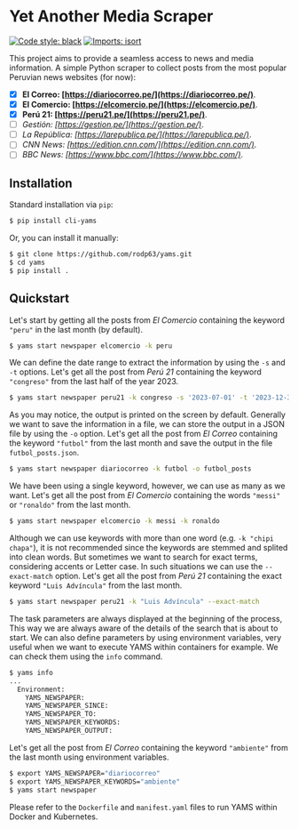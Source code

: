 # Yet Another Media Scraper
[![Code style: black](https://img.shields.io/badge/code%20style-black-000000.svg)](https://github.com/psf/black)
[![Imports: isort](https://img.shields.io/badge/%20imports-isort-%231674b1?style=flat&labelColor=ef8336)](https://pycqa.github.io/isort/)

This project aims to provide a seamless access to news and media information.
A simple Python scraper to collect posts from the most popular Peruvian news websites (for now):

- [x] **El Correo: [https://diariocorreo.pe/](https://diariocorreo.pe/)**.
- [x] **El Comercio: [https://elcomercio.pe/](https://elcomercio.pe/)**.
- [x] **Perú 21: [https://peru21.pe/](https://peru21.pe/)**.
- [ ] _Gestión: [https://gestion.pe/](https://gestion.pe/)_.
- [ ] _La República: [https://larepublica.pe/](https://larepublica.pe/)_.
- [ ] _CNN News: [https://edition.cnn.com/](https://edition.cnn.com/)_.
- [ ] _BBC News: [https://www.bbc.com/](https://www.bbc.com/)_.

## Installation

Standard installation via `pip`:
```zsh
$ pip install cli-yams
```

Or, you can install it manually:
```zsh
$ git clone https://github.com/rodp63/yams.git
$ cd yams
$ pip install .
```

## Quickstart

Let's start by getting all the posts from _El Comercio_ containing the keyword `"peru"` in the last month (by default).

```zsh
$ yams start newspaper elcomercio -k peru
```

We can define the date range to extract the information by using the `-s` and `-t` options.
Let's get all the post from _Perú 21_ containing the keyword `"congreso"` from the last half of the year 2023.

```zsh
$ yams start newspaper peru21 -k congreso -s '2023-07-01' -t '2023-12-31'
```

As you may notice, the output is printed on the screen by default.
Generally we want to save the information in a file, we can store the output in a JSON file by using the `-o` option.
Let's get all the post from _El Correo_ containing the keyword `"futbol"` from the last month and save the output in the file `futbol_posts.json`.

```zsh
$ yams start newspaper diariocorreo -k futbol -o futbol_posts
```

We have been using a single keyword, however, we can use as many as we want.
Let's get all the post from _El Comercio_ containing the words `"messi"` or `"ronaldo"` from the last month.

```zsh
$ yams start newspaper elcomercio -k messi -k ronaldo
```

Although we can use keywords with more than one word (e.g. `-k "chipi chapa"`), it is not recommended since the keywords are stemmed and splited into clean words.
But sometimes we want to search for exact terms, considering accents or Letter case.
In such situations we can use the `--exact-match` option.
Let's get all the post from _Perú 21_ containing the exact keyword `"Luis Advíncula"` from the last month.

```zsh
$ yams start newspaper peru21 -k "Luis Advíncula" --exact-match
```

The task parameters are always displayed at the beginning of the process,
This way we are always aware of the details of the search that is about to start.
We can also define parameters by using environment variables, very useful when we want to execute YAMS within containers for example.
We can check them using the `info` command.

```zsh
$ yams info
...
  Environment:
    YAMS_NEWSPAPER: 
    YAMS_NEWSPAPER_SINCE: 
    YAMS_NEWSPAPER_TO: 
    YAMS_NEWSPAPER_KEYWORDS:
    YAMS_NEWSPAPER_OUTPUT:
```

Let's get all the post from _El Correo_ containing the keyword `"ambiente"` from the last month using environment variables.

```zsh
$ export YAMS_NEWSPAPER="diariocorreo"
$ export YAMS_NEWSPAPER_KEYWORDS="ambiente"
$ yams start newspaper
```

Please refer to the `Dockerfile` and `manifest.yaml` files to run YAMS within Docker and Kubernetes.
